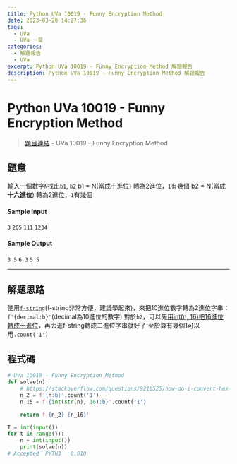 ```yaml
---
title: Python UVa 10019 - Funny Encryption Method
date: 2023-03-20 14:27:36
tags:
  - UVa
  - UVa 一星
categories:
  - 解題報告
  - UVa
excerpt: Python UVa 10019 - Funny Encryption Method 解題報告
description: Python UVa 10019 - Funny Encryption Method 解題報告
---
```

# Python UVa 10019 - Funny Encryption Method

>[題目連結](https://onlinejudge.org/index.php?option=com_onlinejudge&Itemid=8&category=24&page=show_problem&problem=960) - UVa 10019 - Funny Encryption Method



## 題意
輸入一個數字`N`找出`b1`, `b2`
b1 = N(當成十進位) 轉為2進位，`1`有幾個
b2 = N(當成**十六進位**) 轉為2進位，`1`有幾個

#### Sample Input 
`3`
`265`
`111`
`1234`

#### Sample Output 
`3 5`
`6 3`
`5 5`

---
## 解題思路
使用[`f-string`](https://docs.python.org/zh-tw/3/tutorial/inputoutput.html)(f-string非常方便，建議學起來)，來把10進位數字轉為2進位字串：`f'{decimal:b}'`(decimal為10進位的數字)
對於`b2`，可以先[用int(n, 16)把16進位轉成十進位](https://stackoverflow.com/questions/9210525/how-do-i-convert-hex-to-decimal-in-python)，再丟進f-string轉成二進位字串就好了
至於算有幾個1可以用`.count('1')`

## 程式碼
```python
# UVa 10019 - Funny Encryption Method
def solve(n):
    # https://stackoverflow.com/questions/9210525/how-do-i-convert-hex-to-decimal-in-python
    n_2 = f'{n:b}'.count('1')
    n_16 = f'{int(str(n), 16):b}'.count('1')

    return f'{n_2} {n_16}'

T = int(input())
for t in range(T):
    n = int(input())
    print(solve(n))
# Accepted	PYTH3	0.010
```